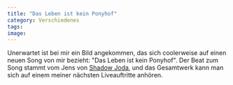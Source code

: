 ```yaml
---
title: "Das Leben ist kein Ponyhof"
category: Verschiedenes
tags: 
image: 
---
```


Unerwartet ist bei mir ein Bild angekommen, das sich coolerweise auf einen neuen Song von mir bezieht: "Das Leben ist kein Ponyhof". Der Beat zum Song stammt vom Jens von [Shadow Joda](http://www.shadowjoda.com), und das Gesamtwerk kann man sich auf einem meiner nächsten Liveauftritte anhören.